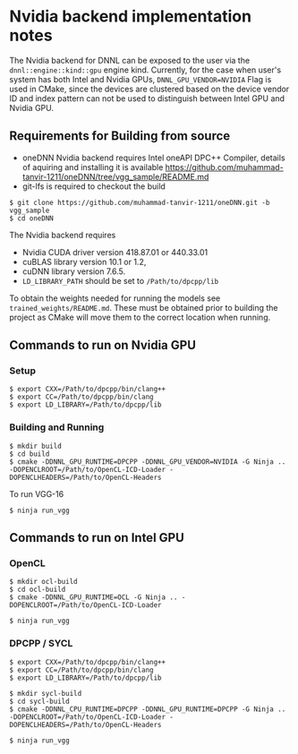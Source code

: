 # Nvidia backend implementation notes

The Nvidia backend for DNNL can be exposed to the user via the `dnnl::engine::kind::gpu` engine kind. Currently, for the case when user's system has both Intel and Nvidia GPUs, 
`DNNL_GPU_VENDOR=NVIDIA` Flag is used in CMake, since the devices are clustered based on the device vendor ID and index pattern can not be used to distinguish between Intel GPU and Nvidia GPU.

## Requirements for Building from source

- oneDNN Nvidia backend requires Intel oneAPI DPC++ Compiler, details of aquiring and installing it is available https://github.com/muhammad-tanvir-1211/oneDNN/tree/vgg_sample/README.md 
- git-lfs is required to checkout the build

```
$ git clone https://github.com/muhammad-tanvir-1211/oneDNN.git -b vgg_sample
$ cd oneDNN
```

The Nvidia backend requires 
- Nvidia CUDA driver version  418.87.01 or 440.33.01
- cuBLAS library version  10.1 or 1.2,  
- cuDNN library version 7.6.5.
- `LD_LIBRARY_PATH` should be set to `/Path/to/dpcpp/lib`

To obtain the weights needed for running the models see ```trained_weights/README.md```. These must be obtained prior to building the project as CMake will move them to the correct location when running.

## Commands to run on Nvidia GPU

### Setup

```
$ export CXX=/Path/to/dpcpp/bin/clang++
$ export CC=/Path/to/dpcpp/bin/clang
$ export LD_LIBRARY=/Path/to/dpcpp/lib
```

### Building and Running

```
$ mkdir build
$ cd build
$ cmake -DDNNL_GPU_RUNTIME=DPCPP -DDNNL_GPU_VENDOR=NVIDIA -G Ninja .. -DOPENCLROOT=/Path/to/OpenCL-ICD-Loader -DOPENCLHEADERS=/Path/to/OpenCL-Headers
```

To run VGG-16
```
$ ninja run_vgg
```

## Commands to run on Intel GPU

### OpenCL

```
$ mkdir ocl-build
$ cd ocl-build
$ cmake -DDNNL_GPU_RUNTIME=OCL -G Ninja .. -DOPENCLROOT=/Path/to/OpenCL-ICD-Loader

$ ninja run_vgg
```

### DPCPP / SYCL

```
$ export CXX=/Path/to/dpcpp/bin/clang++
$ export CC=/Path/to/dpcpp/bin/clang
$ export LD_LIBRARY=/Path/to/dpcpp/lib

$ mkdir sycl-build
$ cd sycl-build
$ cmake -DDNNL_CPU_RUNTIME=DPCPP -DDNNL_GPU_RUNTIME=DPCPP -G Ninja .. -DOPENCLROOT=/Path/to/OpenCL-ICD-Loader -DOPENCLHEADERS=/Path/to/OpenCL-Headers

$ ninja run_vgg
```